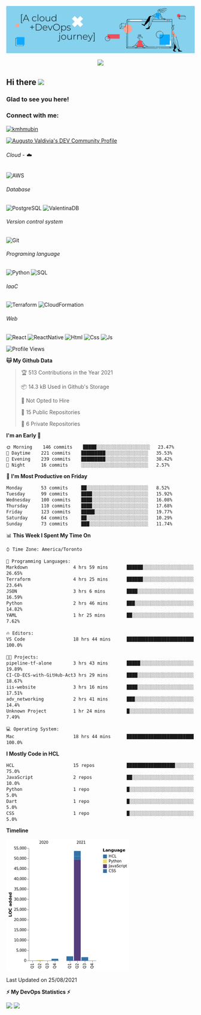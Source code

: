 ![Banner](https://github.com/ValAug/ValAug/blob/master/cover.png)

<!-- retro visitor counter -->
<p align="center"> 
  <img src="https://profile-counter.glitch.me/{ValAug}/count.svg" />
</p>



<!-- welcome message -->
<h2>Hi there <img src="https://media.giphy.com/media/hvRJCLFzcasrR4ia7z/giphy.gif" width="25px"></h2>

<h3>Glad to see you here!</h3>


<!-- Connect with me -->
<h3 align="left">Connect with me:</h3>
<p align="left">
<a href="https://www.linkedin.com/in/augustovaldivia/" target="blank"><img align="center" src="https://github.com/kmhmubin/kmhmubin/blob/master/assets/linkedin.svg" alt="kmhmubin" height="30" width="30" /></a>
</p>

<a href="https://dev.to/valaug">
  <img src="https://d2fltix0v2e0sb.cloudfront.net/dev-badge.svg" alt="Augusto Valdivia's DEV Community Profile" height="30" width="30">
</a>


###### Cloud - :cloud:

![AWS](https://img.shields.io/badge/-AWS-000000?style=flat&logo=Amazon%20AWS&logoColor=FF9900)


###### Database

![PostgreSQL](https://img.shields.io/badge/-PostgreSQL-000000?style=flat&logo=PostgreSQL&logoColor=336791)
![ValentinaDB](https://img.shields.io/badge/-ValentinaDB-000000?style=flat&logo=ValentinaDB&logoColor=336791)


###### Version control system

![Git](https://img.shields.io/badge/-Git-000000?style=flat&logo=Git&logoColor=F05032)

###### Programing language
![Python](https://img.shields.io/badge/-Python-000000?style=flat&logo=Python)
![SQL](https://img.shields.io/badge/-SQL-000000?style=flat&logo=SQL)


###### IaaC
![Terraform](https://img.shields.io/badge/-Terraform-000000?style=flat&logo=Terraform)
![CloudFormation](https://img.shields.io/badge/-CloudFormation-000000?style=flat&logo=Color=FF9900)

###### Web
![React](https://img.shields.io/badge/-React-000000?style=flat&logo=React)
![ReactNative](https://img.shields.io/badge/-ReactNative-000000?style=flat&logo=ReactNative)
![Html](https://img.shields.io/badge/-Html-000000?style=flat&logo=Html)
![Css](https://img.shields.io/badge/-Css-000000?style=flat&logo=Css)
![Js](https://img.shields.io/badge/-Js-000000?style=flat&logo=Js)

<!--START_SECTION:waka-->
![Profile Views](http://img.shields.io/badge/Profile%20Views-0-blue)

**🐱 My Github Data** 

> 🏆 513 Contributions in the Year 2021
 > 
> 📦 14.3 kB Used in Github's Storage 
 > 
> 🚫 Not Opted to Hire
 > 
> 📜 15 Public Repositories 
 > 
> 🔑 6 Private Repositories  
 > 
**I'm an Early 🐤** 

```text
🌞 Morning    146 commits    █████░░░░░░░░░░░░░░░░░░░░   23.47% 
🌆 Daytime    221 commits    █████████░░░░░░░░░░░░░░░░   35.53% 
🌃 Evening    239 commits    █████████░░░░░░░░░░░░░░░░   38.42% 
🌙 Night      16 commits     ░░░░░░░░░░░░░░░░░░░░░░░░░   2.57%

```
📅 **I'm Most Productive on Friday** 

```text
Monday       53 commits     ██░░░░░░░░░░░░░░░░░░░░░░░   8.52% 
Tuesday      99 commits     ████░░░░░░░░░░░░░░░░░░░░░   15.92% 
Wednesday    100 commits    ████░░░░░░░░░░░░░░░░░░░░░   16.08% 
Thursday     110 commits    ████░░░░░░░░░░░░░░░░░░░░░   17.68% 
Friday       123 commits    █████░░░░░░░░░░░░░░░░░░░░   19.77% 
Saturday     64 commits     ██░░░░░░░░░░░░░░░░░░░░░░░   10.29% 
Sunday       73 commits     ███░░░░░░░░░░░░░░░░░░░░░░   11.74%

```


📊 **This Week I Spent My Time On** 

```text
⌚︎ Time Zone: America/Toronto

💬 Programming Languages: 
Markdown                 4 hrs 59 mins       ██████░░░░░░░░░░░░░░░░░░░   26.65% 
Terraform                4 hrs 25 mins       ██████░░░░░░░░░░░░░░░░░░░   23.64% 
JSON                     3 hrs 6 mins        ████░░░░░░░░░░░░░░░░░░░░░   16.59% 
Python                   2 hrs 46 mins       ███░░░░░░░░░░░░░░░░░░░░░░   14.82% 
YAML                     1 hr 25 mins        ██░░░░░░░░░░░░░░░░░░░░░░░   7.62%

🔥 Editors: 
VS Code                  18 hrs 44 mins      █████████████████████████   100.0%

🐱‍💻 Projects: 
pipeline-tf-alone        3 hrs 43 mins       █████░░░░░░░░░░░░░░░░░░░░   19.89% 
CI-CD-ECS-with-GitHub-Act3 hrs 29 mins       ████░░░░░░░░░░░░░░░░░░░░░   18.67% 
iis-website              3 hrs 16 mins       ████░░░░░░░░░░░░░░░░░░░░░   17.51% 
adv_networking           2 hrs 41 mins       ███░░░░░░░░░░░░░░░░░░░░░░   14.4% 
Unknown Project          1 hr 24 mins        █░░░░░░░░░░░░░░░░░░░░░░░░   7.49%

💻 Operating System: 
Mac                      18 hrs 44 mins      █████████████████████████   100.0%

```

**I Mostly Code in HCL** 

```text
HCL                      15 repos            ██████████████████░░░░░░░   75.0% 
JavaScript               2 repos             ██░░░░░░░░░░░░░░░░░░░░░░░   10.0% 
Python                   1 repo              █░░░░░░░░░░░░░░░░░░░░░░░░   5.0% 
Dart                     1 repo              █░░░░░░░░░░░░░░░░░░░░░░░░   5.0% 
CSS                      1 repo              █░░░░░░░░░░░░░░░░░░░░░░░░   5.0%

```


**Timeline**

![Chart not found](https://raw.githubusercontent.com/ValAug/ValAug/master/charts/bar_graph.png) 


 Last Updated on 25/08/2021
<!--END_SECTION:waka-->

<!-- GitHub stats -->
<b>⚡ My DevOps Statistics ⚡</b>

<p>
<!-- GitHub Stats -->
<img height="180em" src="https://github-readme-stats.vercel.app/api?username=ValAug&show_icons=true&hide_border=true" />

<!-- Most Used Languages -->
<img height="180em" src="https://github-readme-stats.vercel.app/api/top-langs/?username=ValAug&exclude_repo=KNN-Image-Classification&show_icons=true&hide_border=true&layout=compact&langs_count=8"/>
</p>

<!--
**ValAug/ValAug** is a ✨ _special_ ✨ repository because its `README.md` (this file) appears on your GitHub profile.

Here are some ideas to get you started:

- 🔭 I’m currently working on ...
- 🌱 I’m currently learning ...
- 👯 I’m looking to collaborate on ...
- 🤔 I’m looking for help with ...
- 💬 Ask me about ...
- 📫 How to reach me: ...
- 😄 Pronouns: ...
- ⚡ Fun fact: ...
-->
